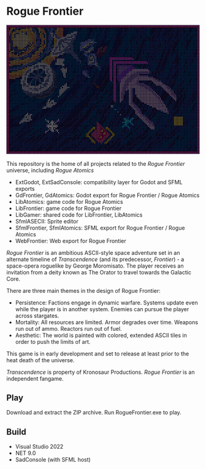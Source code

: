 # Rogue Frontier
![Cover](LibFrontier/Assets/Poster.png)

This repository is the home of all projects related to the  _Rogue Frontier_ universe, including *Rogue Atomics*
- ExtGodot, ExtSadConsole: compatibility layer for Godot and SFML exports
- GdFrontier, GdAtomics: Godot export for Rogue Frontier / Rogue Atomics
- LibAtomics: game code for Rogue Atomics
- LibFrontier: game code for Rogue Frontier
- LibGamer: shared code for LibFrontier, LibAtomics
- SfmlASECII: Sprite editor
- SfmlFrontier, SfmlAtomics: SFML export for Rogue Frontier / Rogue Atomics
- WebFrontier: Web export for Rogue Frontier

_Rogue Frontier_ is an ambitious ASCII-style space adventure set in an alternate timeline of *Transcendence* (and its predecessor, *Frontier*) - a space-opera roguelike by George Moromisato. The player receives an invitation from a deity known as The Orator to travel towards the Galactic Core. 

There are three main themes in the design of Rogue Frontier:
- Persistence: Factions engage in dynamic warfare. Systems update even while the player is in another system. Enemies can pursue the player across stargates.
- Mortality: All resources are limited. Armor degrades over time. Weapons run out of ammo. Reactors run out of fuel.
- Aesthetic: The world is painted with colored, extended ASCII tiles in order to push the limits of art.

This game is in early development and set to release at least prior to the heat death of the universe.

_Transcendence_ is property of Kronosaur Productions. _Rogue Frontier_ is an independent fangame.

## Play
Download and extract the ZIP archive. Run RogueFrontier.exe to play.

## Build
- Visual Studio 2022
- NET 9.0
- SadConsole (with SFML host)
